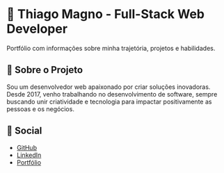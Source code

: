 # 📌 Thiago Magno - Full-Stack Web Developer

Portfólio com informações sobre minha trajetória, projetos e habilidades.

## 📜 Sobre o Projeto
Sou um desenvolvedor web apaixonado por criar soluções inovadoras. Desde 2017, venho trabalhando no desenvolvimento de software, sempre buscando unir criatividade e tecnologia para impactar positivamente as pessoas e os negócios.

## 📱 Social
- [GitHub](https://github.com/thgmagno)
- [LinkedIn](https://www.linkedin.com/in/thgmagno)
- [Portfólio](https://thgmagno.vercel.app/)
